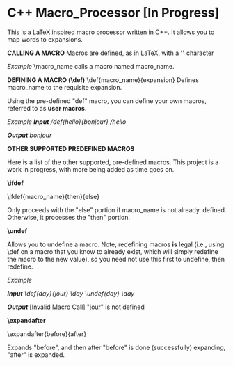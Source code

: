 # C++ Macro_Processor [In Progress]

This is a LaTeX inspired macro processor written in C++. It allows you to map words to expansions.

**CALLING A MACRO**
Macros are defined, as in LaTeX, with a **'\'** character  

*Example*
\macro_name calls a macro named macro_name. 

**DEFINING A MACRO (\def)**
\def{macro_name}{expansion}
Defines macro_name to the requisite expansion.

Using the pre-defined "def" macro, you can define your own macros, referred to as **user macros**. 

*Example*
*__Input__*
*/def{hello}{bonjour}*
*/hello*

*__Output__*
*bonjour*

**OTHER SUPPORTED PREDEFINED MACROS**

Here is a list of the other supported, pre-defined macros. This project is a work in progress, with more being added
as time goes on.

**\ifdef**

\ifdef{macro_name}{then}{else}

Only proceeds with the "else" portion if macro_name is not already. defined. Otherwise, it processes the "then" portion.

**\undef**

Allows you to undefine a macro. Note, redefining macros **is** legal (i.e., using \def on a macro that you know to already exist, which will simply redefine the macro to the new value), so you need not use this first to undefine, then redefine.

*Example*

*__Input__*
*\def{day}{jour}*
*\day*
*\undef{day}*
*\day*

*__Output__*
[Invalid Macro Call] "jour" is not defined

**\expandafter**

\expandafter{before}{after}

Expands "before", and then after "before" is done (successfully) expanding, "after" is expanded.











